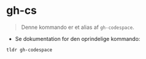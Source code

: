 # gh-cs

> Denne kommando er et alias af `gh-codespace`.

- Se dokumentation for den oprindelige kommando:

`tldr gh-codespace`
